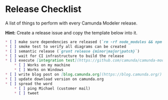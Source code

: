 # Release Checklist

A list of things to perform with every Camunda Modeler release.

__Hint:__ Create a release issue and copy the template below into it.


```markdown
* [ ] make sure dependencies are released (`rm -rf node_modules && npm i && npm run all` works)
* [ ] smoke test to verify all diagrams can be created
* [ ] semantic release (`grunt release {minor|major|patch}`)
* [ ] wait for CI infrastructure to build the release
* [ ] execute [integration test](https://github.com/camunda/camunda-modeler/blob/master/docs/.project/INTEGRATION_TEST.md) on [released artifacts](https://camunda.org/release/camunda-modeler/)
    * [ ] Works on my machine
    * [ ] Works on Windows
* [ ] write blog post on [blog.camunda.org](https://blog.camunda.org/)
* [ ] update download version on camunda.org
* [ ] spread the word
    * [ ] ping Michael (customer mail)
    * [ ] tweet
```
